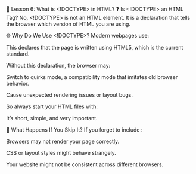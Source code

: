 🧠 Lesson 6: What is <!DOCTYPE> in HTML?
❓ Is <!DOCTYPE> an HTML Tag?
No, <!DOCTYPE> is not an HTML element.
It is a declaration that tells the browser which version of HTML you are using.

🌐 Why Do We Use <!DOCTYPE>?
Modern webpages use:

<!DOCTYPE html>

This declares that the page is written using HTML5, which is the current standard.

Without this declaration, the browser may:

Switch to quirks mode, a compatibility mode that imitates old browser behavior.

Cause unexpected rendering issues or layout bugs.

So always start your HTML files with:

<!DOCTYPE html>

It’s short, simple, and very important.

🧪 What Happens If You Skip It?
If you forget to include <!DOCTYPE html>:

Browsers may not render your page correctly.

CSS or layout styles might behave strangely.

Your website might not be consistent across different browsers.
